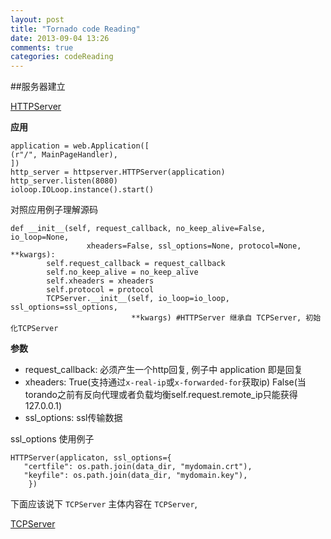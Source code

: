 ```yaml
---
layout: post
title: "Tornado code Reading"
date: 2013-09-04 13:26
comments: true
categories: codeReading
---
```


##服务器建立

[HTTPServer](https://github.com/facebook/tornado/blob/master/tornado/httpserver.py)

**应用**

```
application = web.Application([
(r"/", MainPageHandler),	
])
http_server = httpserver.HTTPServer(application)
http_server.listen(8080)
ioloop.IOLoop.instance().start()
```

对照应用例子理解源码

```
def __init__(self, request_callback, no_keep_alive=False, io_loop=None,
                 xheaders=False, ssl_options=None, protocol=None, **kwargs):
        self.request_callback = request_callback
        self.no_keep_alive = no_keep_alive
        self.xheaders = xheaders
        self.protocol = protocol
        TCPServer.__init__(self, io_loop=io_loop, ssl_options=ssl_options,
                           **kwargs) #HTTPServer 继承自 TCPServer, 初始化TCPServer
```

**参数**

- request_callback: 必须产生一个http回复, 例子中 application 即是回复
- xheaders: True(支持通过`x-real-ip`或`x-forwarded-for`获取ip) False(当torando之前有反向代理或者负载均衡self.request.remote_ip只能获得127.0.0.1)
- ssl_options: ssl传输数据

ssl_options 使用例子 
```
HTTPServer(applicaton, ssl_options={
   "certfile": os.path.join(data_dir, "mydomain.crt"),
   "keyfile": os.path.join(data_dir, "mydomain.key"),
	}) 
```
下面应该说下 `TCPServer` 主体内容在 `TCPServer`, 


[TCPServer](https://github.com/facebook/tornado/blob/master/tornado/tcpserver.py)


